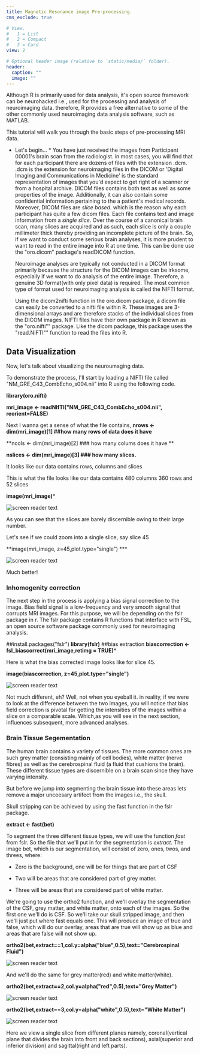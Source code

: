 ```yaml
---
title: Magnetic Resonance image Pre-processing. 
cms_exclude: true

# View.
#   1 = List
#   2 = Compact
#   3 = Card
view: 2

# Optional header image (relative to `static/media/` folder).
header:
  caption: ""
  image: ""
---
```


  Although R is primarily used for data analysis, it's open source framework can be neurohacked i.e., used for the processing and analysis of neuroimaging data. therefore, R provides a free alternative to some of the other commonly used neuroimaging data analysis software, such as MATLAB.   
  
  
  This tutorial will walk you through the basic steps of pre-processing MRI data.


* Let's begin... *
   You have just received the images from Participant 00001's brain scan from the radiologist. in most cases, you will find that for each participant there are dozens of files with the extension .dcm. .dcm is the extension for neuroimaging files in the DICOM or 'Digital Imaging and Communications in Medicine' is the standard representation of images that you'd expect to get right of a scanner or from a hospital archive. DICOM files contains both text as well as some properties of the image. Additionally, it can also contain some confidential information pertaining to the a patient's medical records. Moreover, DICOM files are _slice based_. which is the reason why each participant has quite a few dicom files. Each file contains text and image information from a _single slice_. Over the course of a canonical brain scan, many slices are acquired and as such, each slice is only a couple millimeter thick thereby providing an incomplete picture of the brain. So, if we want to conduct some serious brain analyses, it is more prudent to want to read in the entire image into R at one time. This can be done use the "oro.dicom" package's readDICOM function.


  
  Neuroimage analyses are typically not conducted in a DICOM format primarily because the structure for the DICOM images can be irksome, especially if we want to do analysis of the entire image. Therefore, a genuine 3D format(with only pixel data) is required. 
  The most common type of format used for neuroimaging analysis is called the NIFTI format. 

   Using the dicom2nifti function in the oro.dicom package, a dicom file can easily be converted to a nifti file within R. These images are 3-dimensional arrays and are therefore stacks of the individual slices from the DICOM images. 
NIFTI files have their own package in R known as the "oro.nifti"" package. Like the dicom package, this package uses the "read.NIFTI"" function to read the files into R. 

## Data Visualization  

Now, let's talk about visualizing the neuroumaging data. 

To demonstrate the process, I'll start by loading a NIFTI file called "NM_GRE_C43_CombEcho_s004.nii" into R using the following code. 

**library(oro.nifti)**


**mri_image <- readNIfTI("NM_GRE_C43_CombEcho_s004.nii", reorient=FALSE)**

Next I wanna get a sense of what the file contains,
**nrows <- dim(mri_image)[1]    ##how many rows of data does it have**


**ncols <- dim(mri_image)[2]    ### how many colums does it have **


**nslices <- dim(mri_image)[3]  ### how many slices.**


It looks like our data contains  rows, columns and slices


This is what the file looks like our data contains 480 columns 360 rows and 52 slices 


**image(mri_image)***


![screen reader text](all.png "caption")


As you can see that the slices are barely discernible owing to their large number. 



Let's see if we could zoom into a single slice, say slice 45



**image(mri_image, z=45,plot.type="single") ***



![screen reader text](original.png "caption")




Much better! 



### Inhomogenity correction

The next step in the process is applying a bias signal correction to the image. Bias field signal is a low-frequency and very smooth signal that corrupts MRI images. For this purpose, we will be depending on the fslr package in r. The fslr package contains R functions that interface with FSL, an open source software package commonly used for neuroimaging analysis. 

##install.packages("fslr")
**library(fslr)**
##bias extraction
**biascorrection <- fsl_biascorrect(mri_image,retimg = TRUE)***



Here is what the bias corrected image looks like for slice 45.



**image(biascorrection, z=45,plot.type="single")**


![screen reader text](bias.png "caption")




Not much different, eh? Well, not when you eyeball it. in reality, if we were to look at the difference between the two images, you will notice that  bias field correction is pivotal for getting the intensities of the images within a slice on a comparable scale. Which,as you will see in the next section, influences subsequent, more advanced analyses. 

### Brain Tissue Segementation

The human brain contains a variety of tissues. The more common ones are such grey matter (consisting mainly of cell bodies), white matter (nerve fibres) as well as the cerebrospinal fluid (a fluid that cushions the brain). These different tissue types are discernible on a brain scan since they have varying intensity. 

<p>But before we jump into segmenting the brain tissue into these areas lets remove a major unceesary artifect from the images i.e., the skull.</p>

<p>Skull stripping can be achieved by using the fast function in the fslr package. </p>


**extract <- fast(bet)**



To segment the three different tissue types, we will use the function _fast_ from fslr. So the file that we'll put in for the segmentation is _extract_. The image bet, which is our segmentation, will consist of zero, ones, twos, and threes, where:

* Zero is the background, one will be for things that are part of CSF



* Two will be areas that are considered part of grey matter.


* Three will be areas that are considered part of white matter. 




We're going to use the ortho2 function, and we'll overlay the segmentation of the CSF, grey matter, and white matter, onto each of the images. So the first one we'll do is CSF. So we'll take our skull stripped image, and then we'll just put where fast equals one. This will produce an image of true and false, which will do our overlay, areas that are true will show up as blue and areas that are false will not show up.



**ortho2(bet,extract==1,col.y=alpha("blue",0.5),text="Cerebrospinal Fluid")**




![screen reader text](csf.png "caption")




And we'll do the same for grey matter(red) and white matter(white). 

**ortho2(bet,extract==2,col.y=alpha("red",0.5),text="Grey Matter")**



![screen reader text](gm.png "caption")


**ortho2(bet,extract==3,col.y=alpha("white",0.5),text="White Matter")**





![screen reader text](wm.png "caption")



Here we view a single slice from different planes namely, coronal(vertical plane that divides the brain into front and back sections), axial(superior and inferior division) and sagittal(right and left parts). 
